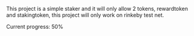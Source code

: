 This project is a simple staker and it will only allow 2 tokens, rewardtoken and stakingtoken, this project will only work on rinkeby test net.

Current progress: 50%
